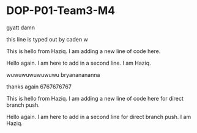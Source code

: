 # DOP-P01-Team3-M4



gyatt damn



this line is typed out by caden w



This is hello from Haziq. I am adding a new line of code here.



Hello again. I am here to add in a second line. I am Haziq.



wuwuwuwuwuwuwu bryananananna



thanks again 6767676767

This is hello from Haziq. I am adding a new line of code here for direct branch push.

Hello again. I am here to add in a second line for direct branch push. I am Haziq.

